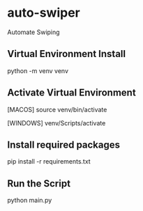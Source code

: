 # auto-swiper
Automate Swiping

## Virtual Environment Install
python -m venv venv

## Activate Virtual Environment

[MACOS] source venv/bin/activate

[WINDOWS] venv/Scripts/activate

## Install required packages
pip install -r requirements.txt

## Run the Script
python main.py

